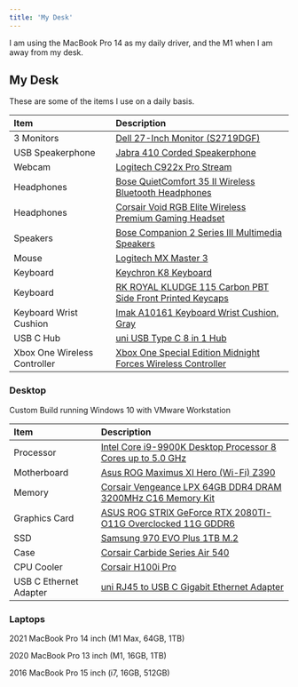 ```yaml
---
title: 'My Desk'
---
```


I am using the MacBook Pro 14 as my daily driver, and the M1 when I am away from my desk.

## My Desk

These are some of the items I use on a daily basis.

| Item | Description |
| :--- |:----------- |
| 3 Monitors | [Dell 27-Inch Monitor (S2719DGF)](https://amzn.to/3aTSfYm) |
| USB Speakerphone | [Jabra 410 Corded Speakerphone](https://amzn.to/3hkUYLM) |
| Webcam | [Logitech C922x Pro Stream](https://amzn.to/3aLruFD) |
| Headphones | [Bose QuietComfort 35 II Wireless Bluetooth Headphones](https://amzn.to/37UJ9ZP) |
| Headphones | [Corsair Void RGB Elite Wireless Premium Gaming Headset](https://amzn.to/3aYRJbZ) |
| Speakers | [Bose Companion 2 Series III Multimedia Speakers](https://amzn.to/38C77rP) |
| Mouse | [Logitech MX Master 3](https://www.amazon.com/Logitech-Master-Advanced-Wireless-Mouse/dp/B07S395RWD) |
| Keyboard | [Keychron K8 Keyboard](https://www.amazon.com/Keychron-Mechanical-Keyboard-Tenkeyless-Bluetooth/dp/B08B5WHYTT) |
| Keyboard | [RK ROYAL KLUDGE 115 Carbon PBT Side Front Printed Keycaps](https://www.amazon.com/gp/product/B08397XX5G) |
| Keyboard Wrist Cushion | [Imak A10161 Keyboard Wrist Cushion, Gray](https://amzn.to/3mWzuWE) |
| USB C Hub | [uni USB Type C 8 in 1 Hub](https://www.amazon.com/gp/product/B07Q6YS7W2) |
| Xbox One Wireless Controller | [Xbox One Special Edition Midnight Forces Wireless Controller](https://amzn.to/3hzHo7g)

### Desktop

Custom Build running Windows 10 with VMware Workstation

| Item                        | Description                  |
| :-------------------------- | :--------------------------- |
| Processor | [Intel Core i9-9900K Desktop Processor 8 Cores up to 5.0 GHz](https://amzn.to/2WNyeL9) |
| Motherboard | [Asus ROG Maximus XI Hero (Wi-Fi) Z390](https://amzn.to/34POa3J)
| Memory | [Corsair Vengeance LPX 64GB DDR4 DRAM 3200MHz C16 Memory Kit](https://amzn.to/3pn5Ew4)
| Graphics Card | [ASUS ROG STRIX GeForce RTX 2080TI-O11G Overclocked 11G GDDR6](https://amzn.to/3aPn7cC) |
| SSD | [Samsung 970 EVO Plus 1TB M.2](https://amzn.to/2MciVcN) |
| Case | [Corsair Carbide Series Air 540](https://amzn.to/3aKubHo) |
| CPU Cooler | [Corsair H100i Pro](https://amzn.to/34NNw73) |
| USB C Ethernet Adapter | [uni RJ45 to USB C Gigabit Ethernet Adapter](https://amzn.to/38WhLJU)

### Laptops
2021 MacBook Pro 14 inch (M1 Max, 64GB, 1TB)

2020 MacBook Pro 13 inch (M1, 16GB, 1TB)

2016 MacBook Pro 15 inch (i7, 16GB, 512GB)